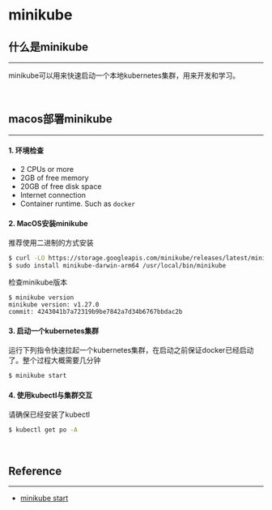 # minikube

## **什么是minikube**
---

minikube可以用来快速启动一个本地kubernetes集群，用来开发和学习。

<br>

## **macos部署minikube**
---

#### 1. 环境检查
* 2 CPUs or more
* 2GB of free memory
* 20GB of free disk space
* Internet connection
* Container runtime. Such as `docker`

#### 2. MacOS安装minikube
推荐使用二进制的方式安装

```bash
$ curl -LO https://storage.googleapis.com/minikube/releases/latest/minikube-darwin-arm64
$ sudo install minikube-darwin-arm64 /usr/local/bin/minikube
```

检查minikube版本
```
$ minikube version
minikube version: v1.27.0
commit: 4243041b7a72319b9be7842a7d34b6767bbdac2b
```

#### 3. 启动一个kubernetes集群
运行下列指令快速拉起一个kubernetes集群，在启动之前保证docker已经启动了。整个过程大概需要几分钟

```bash
$ minikube start
```

#### 4. 使用kubectl与集群交互
请确保已经安装了kubectl

```bash
$ kubectl get po -A
```


<br>

## **Reference**
---

* [minikube start](https://minikube.sigs.k8s.io/docs/start/)

<br>